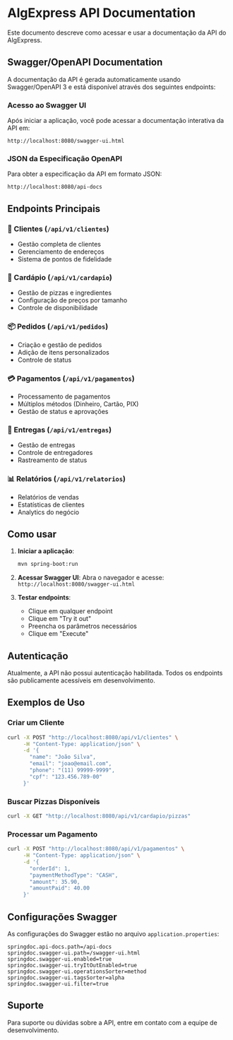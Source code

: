 # AlgExpress API Documentation

Este documento descreve como acessar e usar a documentação da API do AlgExpress.

## Swagger/OpenAPI Documentation

A documentação da API é gerada automaticamente usando Swagger/OpenAPI 3 e está disponível através dos seguintes endpoints:

### Acesso ao Swagger UI

Após iniciar a aplicação, você pode acessar a documentação interativa da API em:

```
http://localhost:8080/swagger-ui.html
```

### JSON da Especificação OpenAPI

Para obter a especificação da API em formato JSON:

```
http://localhost:8080/api-docs
```

## Endpoints Principais

### 🏪 Clientes (`/api/v1/clientes`)
- Gestão completa de clientes
- Gerenciamento de endereços
- Sistema de pontos de fidelidade

### 🍕 Cardápio (`/api/v1/cardapio`)
- Gestão de pizzas e ingredientes
- Configuração de preços por tamanho
- Controle de disponibilidade

### 📦 Pedidos (`/api/v1/pedidos`)
- Criação e gestão de pedidos
- Adição de itens personalizados
- Controle de status

### 💳 Pagamentos (`/api/v1/pagamentos`)
- Processamento de pagamentos
- Múltiplos métodos (Dinheiro, Cartão, PIX)
- Gestão de status e aprovações

### 🚚 Entregas (`/api/v1/entregas`)
- Gestão de entregas
- Controle de entregadores
- Rastreamento de status

### 📊 Relatórios (`/api/v1/relatorios`)
- Relatórios de vendas
- Estatísticas de clientes
- Analytics do negócio

## Como usar

1. **Iniciar a aplicação**:
   ```bash
   mvn spring-boot:run
   ```

2. **Acessar Swagger UI**:
   Abra o navegador e acesse: `http://localhost:8080/swagger-ui.html`

3. **Testar endpoints**:
   - Clique em qualquer endpoint
   - Clique em "Try it out"
   - Preencha os parâmetros necessários
   - Clique em "Execute"

## Autenticação

Atualmente, a API não possui autenticação habilitada. Todos os endpoints são publicamente acessíveis em desenvolvimento.

## Exemplos de Uso

### Criar um Cliente
```bash
curl -X POST "http://localhost:8080/api/v1/clientes" \
     -H "Content-Type: application/json" \
     -d '{
       "name": "João Silva",
       "email": "joao@email.com",
       "phone": "(11) 99999-9999",
       "cpf": "123.456.789-00"
     }'
```

### Buscar Pizzas Disponíveis
```bash
curl -X GET "http://localhost:8080/api/v1/cardapio/pizzas"
```

### Processar um Pagamento
```bash
curl -X POST "http://localhost:8080/api/v1/pagamentos" \
     -H "Content-Type: application/json" \
     -d '{
       "orderId": 1,
       "paymentMethodType": "CASH",
       "amount": 35.90,
       "amountPaid": 40.00
     }'
```

## Configurações Swagger

As configurações do Swagger estão no arquivo `application.properties`:

```properties
springdoc.api-docs.path=/api-docs
springdoc.swagger-ui.path=/swagger-ui.html
springdoc.swagger-ui.enabled=true
springdoc.swagger-ui.tryItOutEnabled=true
springdoc.swagger-ui.operationsSorter=method
springdoc.swagger-ui.tagsSorter=alpha
springdoc.swagger-ui.filter=true
```

## Suporte

Para suporte ou dúvidas sobre a API, entre em contato com a equipe de desenvolvimento.